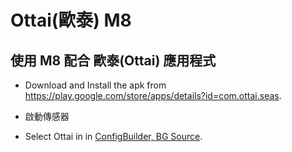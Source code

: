 # Ottai(歐泰) M8


## 使用 M8 配合 歐泰(Ottai) 應用程式

-   Download and Install the apk from <https://play.google.com/store/apps/details?id=com.ottai.seas>.

-   啟動傳感器

- Select Ottai in in [ConfigBuilder, BG Source](../SettingUpAaps/ConfigBuilder.md#bg-source).

